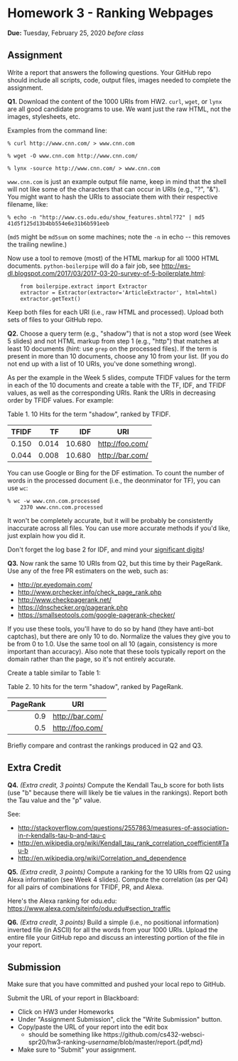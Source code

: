 # Homework 3 - Ranking Webpages
**Due:** Tuesday, February 25, 2020 *before class*

## Assignment

Write a report that answers the following questions.  Your GitHub repo should include all scripts, code, output files, images needed to complete the assignment.

**Q1.**  Download the content of the 1000 URIs from HW2.  `curl`, `wget`, or `lynx` are all good candidate programs to use.  We want just the raw HTML, not the images, stylesheets, etc.

Examples from the command line:

`% curl http://www.cnn.com/ > www.cnn.com`

`% wget -O www.cnn.com http://www.cnn.com/`

`% lynx -source http://www.cnn.com/ > www.cnn.com`

<nolink>`www.cnn.com` is just an example output file name, keep in mind that the shell will not like some of the characters that can occur
in URIs (e.g., "?", "&").  You might want to hash the URIs to associate them with their respective filename, like:

```
% echo -n "http://www.cs.odu.edu/show_features.shtml?72" | md5
41d5f125d13b4bb554e6e31b6b591eeb
```

(`md5` might be `md5sum` on some machines; note the `-n` in echo -- this removes the trailing newline.)

Now use a tool to remove (most) of the HTML markup for all 1000 HTML documents. `python-boilerpipe` will do a fair job, see 
http://ws-dl.blogspot.com/2017/03/2017-03-20-survey-of-5-boilerplate.html:

```{python}
	from boilerpipe.extract import Extractor
	extractor = Extractor(extractor='ArticleExtractor', html=html)
	extractor.getText()
```

Keep both files for each URI (i.e., raw HTML and processed). Upload both sets of files to your GitHub repo.

**Q2.**  Choose a query term (e.g., "shadow") that is not a stop word (see Week 5 slides) and not HTML markup from step 1 (e.g., "http")
that matches at least 10 documents (hint: use `grep` on the processed files).  If the term is present in more than 10 documents, choose
any 10 from your list.  (If you do not end up with a list of 10 URIs, you've done something wrong).

As per the example in the Week 5 slides, compute TFIDF values for the term in each of the 10 documents and create a table with the
TF, IDF, and TFIDF values, as well as the corresponding URIs.  Rank the URIs in decreasing order by TFIDF values.  For
example:

Table 1. 10 Hits for the term "shadow", ranked by TFIDF.

|TFIDF	|TF	|IDF	|URI
|-----:|--:|---:|---
|0.150	|0.014	|10.680	|http://foo.com/
|0.044	|0.008	|10.680	|http://bar.com/

You can use Google or Bing for the DF estimation.  To count the number of words in the processed document (i.e., the deonminator
for TF), you can use `wc`:

```
% wc -w www.cnn.com.processed
    2370 www.cnn.com.processed
```

It won't be completely accurate, but it will be probably be consistently inaccurate across all files.  You can use more 
accurate methods if you'd like, just explain how you did it.  

Don't forget the log base 2 for IDF, and mind your [significant digits](https://en.wikipedia.org/wiki/Significant_figures#Rounding_and_decimal_places)!

**Q3.**  Now rank the same 10 URIs from Q2, but this time by their PageRank.  Use any of the free PR estimaters on the web,
such as:
* http://pr.eyedomain.com/
* http://www.prchecker.info/check_page_rank.php
* http://www.checkpagerank.net/
* https://dnschecker.org/pagerank.php
* https://smallseotools.com/google-pagerank-checker/

If you use these tools, you'll have to do so by hand (they have anti-bot captchas), but there are only 10 to do.  Normalize the
values they give you to be from 0 to 1.0.  Use the same tool on all 10 (again, consistency is more important than accuracy).  Also
note that these tools typically report on the domain rather than the page, so it's not entirely accurate.  

Create a table similar to Table 1:

Table 2.  10 hits for the term "shadow", ranked by PageRank.

|PageRank	|URI
|-----:|---
|0.9|		http://bar.com/
|0.5	|	http://foo.com/

Briefly compare and contrast the rankings produced in Q2 and Q3.

## Extra Credit

**Q4.** *(Extra credit, 3 points)* Compute the Kendall Tau_b score for both lists (use "b" because there will likely be tie values in the rankings).  Report both the Tau value and the "p" value.

See: 
* http://stackoverflow.com/questions/2557863/measures-of-association-in-r-kendalls-tau-b-and-tau-c
* http://en.wikipedia.org/wiki/Kendall_tau_rank_correlation_coefficient#Tau-b
* http://en.wikipedia.org/wiki/Correlation_and_dependence


**Q5.**  *(Extra credit, 3 points)*  Compute a ranking for the 10 URIs from Q2 using Alexa information (see Week 4 slides).  Compute the correlation (as per Q4) for all pairs of combinations for TFIDF, PR, and Alexa.

Here's the Alexa ranking for odu.edu: https://www.alexa.com/siteinfo/odu.edu#section_traffic

**Q6.** *(Extra credit, 3 points)*  Build a simple (i.e., no positional information) inverted file (in ASCII) for all the words from your 1000 URIs.  Upload the entire file your GitHub repo and discuss an interesting portion of the file in your report.

## Submission

Make sure that you have committed and pushed your local repo to GitHub.  

Submit the URL of your report in Blackboard:

* Click on HW3 under Homeworks
* Under "Assignment Submission", click the "Write Submission" button.
* Copy/paste the URL of your report into the edit box
  * should be something like https<nolink>://github.com/cs432-websci-spr20/hw3-ranking-*username*/blob/master/report.{pdf,md}
* Make sure to "Submit" your assignment.
